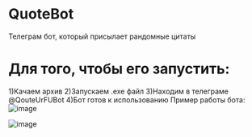 # QuoteBot
Телеграм бот, который присылает рандомные цитаты

# Для того, чтобы его запустить:
1)Качаем архив
2)Запускаем .exe файл
3)Находим в телеграме @QouteUrFUBot
4)Бот готов к использованию
Пример работы бота:
![image](https://github.com/user-attachments/assets/a344bf63-6640-4b01-a720-cb71c79a9107)


![image](https://github.com/user-attachments/assets/2b1f354a-b4c5-47d8-b4ba-29a88cc5cba3)
